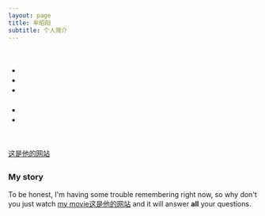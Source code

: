 ```yaml
---
layout: page
title: 牟昭阳
subtitle: 个人简介
---
```


 <font face="黑体" color=White>我是牟昭阳， 以下是我的个人简述:</font>

- <font face="黑体" color=White>我是一名来自大连海事大学19级的学生，就读于交通运输工程专业</font>
- <font face="黑体" color=White>我平时喜欢各种运动，篮球、飞盘、羽毛球</font>
- <font face="黑体" color=White>我的爱好与特长是音乐制作，我在大学无意间对音乐制作着迷，自学了FL Studio进行了简单的学习，目前还没有作品集但是不久的将来会有的</font>
- <font face="黑体" color=White>我把朋友视为家人，我喜欢和我的家人在一起</font>
- <font face="黑体" color=White>我超级喜欢猫🐱</font>

 <font face="黑体" color=White>你还需要什么？奥，对了我的挚友郑嘉熙的网站，不是吗？</font>
 
 [这是他的网站](https://jiaxizheng.com) <font face="黑体" color=White>你肯定想去看看👍</font>

### My story

To be honest, I'm having some trouble remembering right now, so why don't you just watch [my movie这是他的网站](https://en.wikipedia.org/wiki/The_Princess_Bride_%28film%29) and it will answer **all** your questions.
